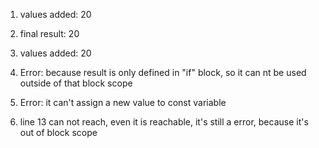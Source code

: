 1. values added: 20

2. final result: 20

3. values added: 20

4. Error: because result is only defined in "if" block, so it can nt be used outside of that block scope


5. Error: it can't assign a new value to const variable


6. line 13 can not reach, even it is reachable, it's still a error, because it's out of block scope
   